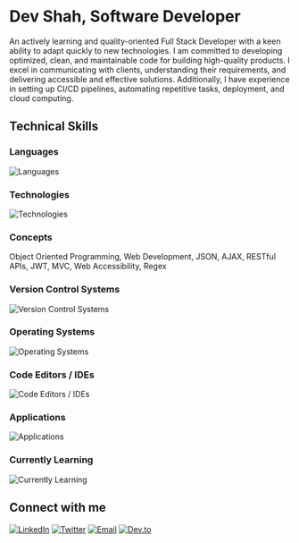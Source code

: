 # Dev Shah, Software Developer

An actively learning and quality-oriented Full Stack Developer with a keen ability to adapt quickly to new technologies. I am committed to developing optimized, clean, and maintainable code for building high-quality products. I excel in communicating with clients, understanding their requirements, and delivering accessible and effective solutions. Additionally, I have experience in setting up CI/CD pipelines, automating repetitive tasks, deployment, and cloud computing.
  
## Technical Skills

### Languages
![Languages](https://skillicons.dev/icons?i=js,ts,cs,py,bash,java,cpp,c,html,css,md&perline=12)

### Technologies
![Technologies](https://skillicons.dev/icons?i=react,nextjs,vite,nodejs,express,nestjs,docker,jest,mongodb,postgres,firebase,redis,sqlite,tailwind,bootstrap,materialui&perline=12)

### Concepts
Object Oriented Programming, Web Development, JSON, AJAX, RESTful APIs, JWT,
MVC, Web Accessibility, Regex

### Version Control Systems
![Version Control Systems](https://skillicons.dev/icons?i=git,github,githubactions,npm&perline=12)

### Operating Systems
![Operating Systems](https://skillicons.dev/icons?i=linux,ubuntu,windows&perline=12)

### Code Editors / IDEs
![Code Editors / IDEs](https://skillicons.dev/icons?i=vim,vscode,visualstudio,idea,eclipse&perline=12)

### Applications
![Applications](https://skillicons.dev/icons?i=postman,vercel,figma,pr,discord,notion,obsidian&perline=12)

### Currently Learning
![Currently Learning](https://skillicons.dev/icons?i=aws,azure&perline=12)

## Connect with me
[![LinkedIn](https://skillicons.dev/icons?i=linkedin)](https://linkedin.com/in/busycaesar)
[![Twitter](https://skillicons.dev/icons?i=twitter)](https://twitter.com/busycaesar)
[![Email](https://skillicons.dev/icons?i=gmail)](mailto:dev-jshah@outlook.com)
[![Dev.to](https://skillicons.dev/icons?i=devto)](https://dev.to/busycaesar)
